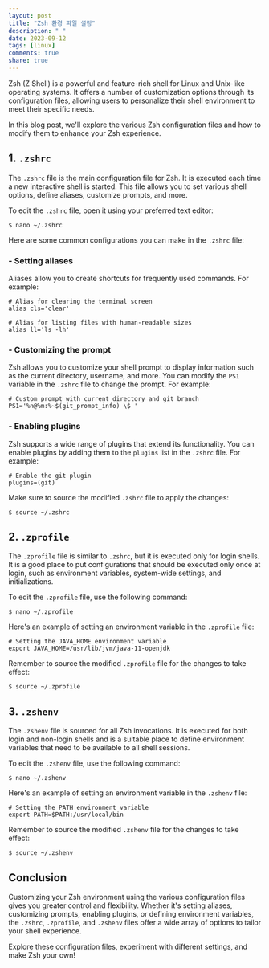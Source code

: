 ```yaml
---
layout: post
title: "Zsh 환경 파일 설정"
description: " "
date: 2023-09-12
tags: [linux]
comments: true
share: true
---
```


Zsh (Z Shell) is a powerful and feature-rich shell for Linux and Unix-like operating systems. It offers a number of customization options through its configuration files, allowing users to personalize their shell environment to meet their specific needs.

In this blog post, we'll explore the various Zsh configuration files and how to modify them to enhance your Zsh experience.

## 1. `.zshrc`

The `.zshrc` file is the main configuration file for Zsh. It is executed each time a new interactive shell is started. This file allows you to set various shell options, define aliases, customize prompts, and more.

To edit the `.zshrc` file, open it using your preferred text editor:

```shell
$ nano ~/.zshrc
```

Here are some common configurations you can make in the `.zshrc` file:

### - Setting aliases

Aliases allow you to create shortcuts for frequently used commands. For example:

```shell
# Alias for clearing the terminal screen
alias cls='clear'

# Alias for listing files with human-readable sizes
alias ll='ls -lh'
```

### - Customizing the prompt

Zsh allows you to customize your shell prompt to display information such as the current directory, username, and more. You can modify the `PS1` variable in the `.zshrc` file to change the prompt. For example:

```shell
# Custom prompt with current directory and git branch
PS1='%n@%m:%~$(git_prompt_info) \$ '
```

### - Enabling plugins

Zsh supports a wide range of plugins that extend its functionality. You can enable plugins by adding them to the `plugins` list in the `.zshrc` file. For example:

```shell
# Enable the git plugin
plugins=(git)
```

Make sure to source the modified `.zshrc` file to apply the changes:

```shell
$ source ~/.zshrc
```

## 2. `.zprofile`

The `.zprofile` file is similar to `.zshrc`, but it is executed only for login shells. It is a good place to put configurations that should be executed only once at login, such as environment variables, system-wide settings, and initializations.

To edit the `.zprofile` file, use the following command:

```shell
$ nano ~/.zprofile
```

Here's an example of setting an environment variable in the `.zprofile` file:

```shell
# Setting the JAVA_HOME environment variable
export JAVA_HOME=/usr/lib/jvm/java-11-openjdk
```

Remember to source the modified `.zprofile` file for the changes to take effect:

```shell
$ source ~/.zprofile
```

## 3. `.zshenv`

The `.zshenv` file is sourced for all Zsh invocations. It is executed for both login and non-login shells and is a suitable place to define environment variables that need to be available to all shell sessions.

To edit the `.zshenv` file, use the following command:

```shell
$ nano ~/.zshenv
```

Here's an example of setting an environment variable in the `.zshenv` file:

```shell
# Setting the PATH environment variable
export PATH=$PATH:/usr/local/bin
```

Remember to source the modified `.zshenv` file for the changes to take effect:

```shell
$ source ~/.zshenv
```

## Conclusion

Customizing your Zsh environment using the various configuration files gives you greater control and flexibility. Whether it's setting aliases, customizing prompts, enabling plugins, or defining environment variables, the `.zshrc`, `.zprofile`, and `.zshenv` files offer a wide array of options to tailor your shell experience.

Explore these configuration files, experiment with different settings, and make Zsh your own!